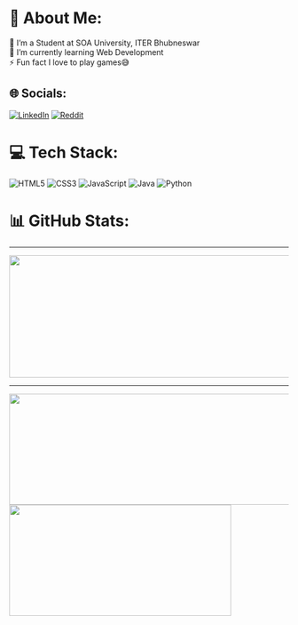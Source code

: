 # 💫 About Me:
🔭 I’m a Student at SOA University, ITER Bhubneswar<br>🌱 I’m currently learning Web Development<br>⚡ Fun fact I love to play games😅

## 🌐 Socials:
[![LinkedIn](https://img.shields.io/badge/LinkedIn-%230077B5.svg?logo=linkedin&logoColor=white)](https://www.linkedin.com/in/pabitra-mahakur-a0a446294/) [![Reddit](https://img.shields.io/badge/Reddit-%23FF4500.svg?logo=Reddit&logoColor=white)](https://reddit.com/user/Kurosaki-Icigo-1008) 

# 💻 Tech Stack:
![HTML5](https://img.shields.io/badge/html5-%23E34F26.svg?style=for-the-badge&logo=html5&logoColor=white) ![CSS3](https://img.shields.io/badge/css3-%231572B6.svg?style=for-the-badge&logo=css3&logoColor=white) ![JavaScript](https://img.shields.io/badge/javascript-%23323330.svg?style=for-the-badge&logo=javascript&logoColor=%23F7DF1E) ![Java](https://img.shields.io/badge/java-%23ED8B00.svg?style=for-the-badge&logo=openjdk&logoColor=white) ![Python](https://img.shields.io/badge/python-3670A0?style=for-the-badge&logo=python&logoColor=ffdd54)
# 📊 GitHub Stats:
</div>

---


<p align="centre">
<img width="800" height="220" src="https://github-readme-streak-stats.herokuapp.com/?user=pabitra03&theme=highcontrast&hide_border=true&border_radius=5&card_width=800">
</p>


---



<p>
<img align="centre" width="600" height="200" src="https://github-readme-stats.vercel.app/api?username=pabitra03&show_icons=true&theme=vision-friendly-dark">
<img align="centre" width="400" height="200" src="https://github-readme-streak-stats.herokuapp.com/?user=pabitra03&size_weight=0.0005&count_weight=0.3&layout=compact&theme=vision-friendly-dark">
</p>



<div id="header" align="center">
  <img src="https://visitcount.itsvg.in/api?id=pabitra03&style=for-the-badge&color=green" alt=""/>
</div>
